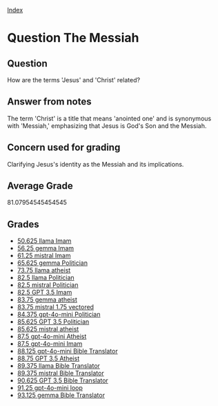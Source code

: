 
[Index](../../index.md)
# Question The Messiah
## Question
How are the terms 'Jesus' and 'Christ' related?

## Answer from notes
The term 'Christ' is a title that means 'anointed one' and is synonymous with 'Messiah,' emphasizing that Jesus is God's Son and the Messiah.

## Concern used for grading
Clarifying Jesus's identity as the Messiah and its implications.

## Average Grade
81.07954545454545

## Grades
 * [50.625 llama Imam](../answers/llama_Imam/The_Messiah.md)
 * [56.25 gemma Imam](../answers/gemma_Imam/The_Messiah.md)
 * [61.25 mistral Imam](../answers/mistral_Imam/The_Messiah.md)
 * [65.625 gemma Politician](../answers/gemma_Politician/The_Messiah.md)
 * [73.75 llama atheist](../answers/llama_atheist/The_Messiah.md)
 * [82.5 llama Politician](../answers/llama_Politician/The_Messiah.md)
 * [82.5 mistral Politician](../answers/mistral_Politician/The_Messiah.md)
 * [82.5 GPT 3.5 Imam](../answers/GPT_3.5_Imam/The_Messiah.md)
 * [83.75 gemma atheist](../answers/gemma_atheist/The_Messiah.md)
 * [83.75 mistral 1.75 vectored](../answers/mistral_1.75_vectored/The_Messiah.md)
 * [84.375 gpt-4o-mini Politician](../answers/gpt-4o-mini_Politician/The_Messiah.md)
 * [85.625 GPT 3.5 Politician](../answers/GPT_3.5_Politician/The_Messiah.md)
 * [85.625 mistral atheist](../answers/mistral_atheist/The_Messiah.md)
 * [87.5 gpt-4o-mini Atheist](../answers/gpt-4o-mini_Atheist/The_Messiah.md)
 * [87.5 gpt-4o-mini Imam](../answers/gpt-4o-mini_Imam/The_Messiah.md)
 * [88.125 gpt-4o-mini Bible Translator](../answers/gpt-4o-mini_Bible_Translator/The_Messiah.md)
 * [88.75 GPT 3.5 Atheist](../answers/GPT_3.5_Atheist/The_Messiah.md)
 * [89.375 llama Bible Translator](../answers/llama_Bible_Translator/The_Messiah.md)
 * [89.375 mistral Bible Translator](../answers/mistral_Bible_Translator/The_Messiah.md)
 * [90.625 GPT 3.5 Bible Translator](../answers/GPT_3.5_Bible_Translator/The_Messiah.md)
 * [91.25 gpt-4o-mini loop](../answers/gpt-4o-mini_loop/The_Messiah.md)
 * [93.125 gemma Bible Translator](../answers/gemma_Bible_Translator/The_Messiah.md)
